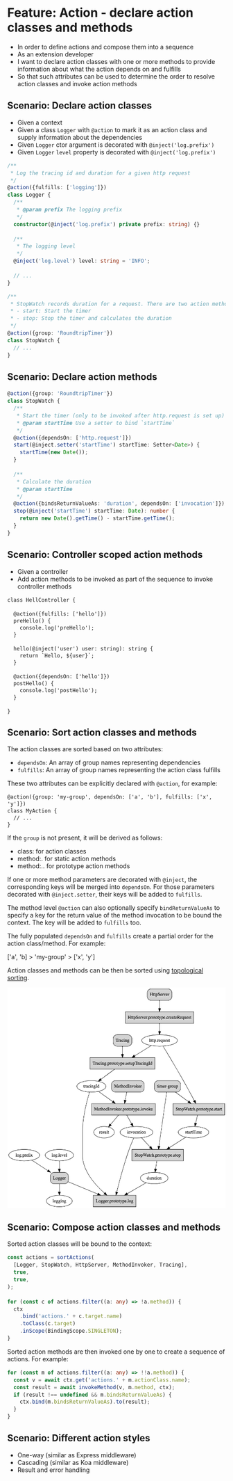 # Feature: Action - declare action classes and methods

- In order to define actions and compose them into a sequence
- As an extension developer
- I want to declare action classes with one or more methods to provide
  information about what the action depends on and fulfills
- So that such attributes can be used to determine the order to resolve action
  classes and invoke action methods

## Scenario: Declare action classes

- Given a context
- Given a class `Logger` with `@action` to mark it as an action class and
  supply information about the dependencies
- Given `Logger` ctor argument is decorated with `@inject('log.prefix')`
- Given `Logger` `level` property is decorated with `@inject('log.prefix')`

```ts
/**
 * Log the tracing id and duration for a given http request
 */
@action({fulfills: ['logging']})
class Logger {
  /**
   * @param prefix The logging prefix
   */
  constructor(@inject('log.prefix') private prefix: string) {}

  /**
   * The logging level
   */
  @inject('log.level') level: string = 'INFO';

  // ...
}
```

```ts
/**
 * StopWatch records duration for a request. There are two action methods:
 * - start: Start the timer
 * - stop: Stop the timer and calculates the duration
 */
@action({group: 'RoundtripTimer'})
class StopWatch {
  // ...
}
```

## Scenario: Declare action methods

```ts
@action({group: 'RoundtripTimer'})
class StopWatch {
  /**
   * Start the timer (only to be invoked after http.request is set up)
   * @param startTime Use a setter to bind `startTime`
   */
  @action({dependsOn: ['http.request']})
  start(@inject.setter('startTime') startTime: Setter<Date>) {
    startTime(new Date());
  }

  /**
   * Calculate the duration
   * @param startTime
   */
  @action({bindsReturnValueAs: 'duration', dependsOn: ['invocation']})
  stop(@inject('startTime') startTime: Date): number {
    return new Date().getTime() - startTime.getTime();
  }
}
```

## Scenario: Controller scoped action methods

- Given a controller
- Add action methods to be invoked as part of the sequence to invoke controller
  methods

```
class HellController {

  @action({fulfills: ['hello']})
  preHello() {
    console.log('preHello');
  }

  hello(@inject('user') user: string): string {
    return `Hello, ${user}`;
  }

  @action({dependsOn: ['hello']})
  postHello() {
    console.log('postHello');
  }

}
```

## Scenario: Sort action classes and methods

The action classes are sorted based on two attributes:

- `dependsOn`: An array of group names representing dependencies
- `fulfills`: An array of group names representing the action class fulfills

These two attributes can be explicitly declared with `@action`, for example:

```
@action({group: 'my-group', dependsOn: ['a', 'b'], fulfills: ['x', 'y']})
class MyAction {
  // ...
}
```

If the `group` is not present, it will be derived as follows:
- class:<className> for action classes
- method:<className>.<staticMethodName> for static action methods
- method:<className>.<prototype>.<prototypeMethodName> for prototype action
  methods

If one or more method parameters are decorated with `@inject`, the corresponding
keys will be merged into `dependsOn`. For those parameters decorated with
`@inject.setter`, their keys will be added to `fulfills`.

The method level `@action` can also optionally specify `bindReturnValueAs` to
specify a key for the return value of the method invocation to be bound the
context. The key will be added to `fulfills` too.

The fully populated `dependsOn` and `fulfills` create a partial order for the
action class/method. For example:

['a', 'b] > 'my-group' > ['x', 'y']

Action classes and methods can be then be sorted using
[topological sorting](https://en.wikipedia.org/wiki/Topological_sorting).

![action-dependency-graph](action-graph.png)

## Scenario: Compose action classes and methods

Sorted action classes will be bound to the context:

```ts
const actions = sortActions(
  [Logger, StopWatch, HttpServer, MethodInvoker, Tracing],
  true,
  true,
);

for (const c of actions.filter((a: any) => !a.method)) {
  ctx
    .bind('actions.' + c.target.name)
    .toClass(c.target)
    .inScope(BindingScope.SINGLETON);
}
```

Sorted action methods are then invoked one by one to create a sequence of
actions. For example:

```ts
for (const m of actions.filter((a: any) => !!a.method)) {
  const v = await ctx.get('actions.' + m.actionClass.name);
  const result = await invokeMethod(v, m.method, ctx);
  if (result !== undefined && m.bindsReturnValueAs) {
    ctx.bind(m.bindsReturnValueAs).to(result);
  }
}
```

## Scenario: Different action styles

- One-way (similar as Express middleware)
- Cascading (similar as Koa middleware)
- Result and error handling
